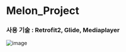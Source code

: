 # Melon_Project

### 사용 기술 : Retrofit2, Glide, Mediaplayer
![image](https://user-images.githubusercontent.com/43642411/124483196-04a36b00-dde5-11eb-8ed1-8e0fc3f35f1c.png)
